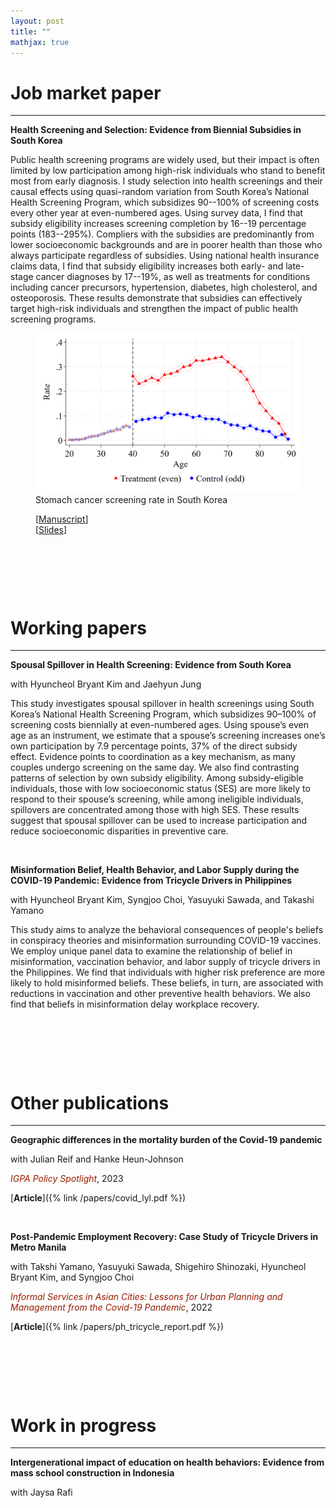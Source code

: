 ```yaml
---
layout: post
title: ""
mathjax: true
---
```


# Job market paper
---
**Health Screening and Selection: Evidence from Biennial Subsidies in South Korea**

Public health screening programs are widely used, but their impact is often limited by low participation among high-risk individuals who stand to benefit most from early diagnosis. I study selection into health screenings and their causal effects using quasi-random variation from South Korea’s National Health Screening Program, which subsidizes 90--100\% of screening costs every other year at even-numbered ages. Using survey data, I find that subsidy eligibility increases screening completion by 16--19 percentage points (183--295\%). Compliers with the subsidies are predominantly from lower socioeconomic backgrounds and are in poorer health than those who always participate regardless of subsidies. Using national health insurance claims data, I find that subsidy eligibility increases both early- and late-stage cancer diagnoses by 17--19\%, as well as treatments for conditions including cancer precursors, hypertension, diabetes, high cholesterol, and osteoporosis. These results demonstrate that subsidies can effectively target high-risk individuals and strengthen the impact of public health screening programs.

<figure>
  <img src="/images/cancer_stomach.png" alt="Stomach cancer screening rate in South Korea" width="600">
  <figcaption>Stomach cancer screening rate in South Korea</figcaption>

  [<a href="/papers/biennial_paper_original.pdf">Manuscript</a>]  
  [<a href="/slides/Biannual_health_screening.pdf">Slides</a>]
</figure>


<p>&nbsp;</p>
<p>&nbsp;</p>
<p>&nbsp;</p>


# Working papers
---
**Spousal Spillover in Health Screening: Evidence from South Korea**

with Hyuncheol Bryant Kim and Jaehyun Jung

This study investigates spousal spillover in health screenings using South Korea’s National Health Screening Program, which subsidizes 90–100% of screening costs biennially at even-numbered ages. Using spouse’s even age as an instrument, we estimate that a spouse’s screening increases one’s own participation by 7.9 percentage points, 37% of the direct subsidy effect. Evidence points to coordination as a key mechanism, as many couples undergo screening on the same day. We also find contrasting patterns of selection by own subsidy eligibility. Among subsidy-eligible individuals, those with low socioeconomic status (SES) are more likely to respond to their spouse’s screening, while among ineligible individuals, spillovers are concentrated among those with high SES. These results suggest that spousal spillover can be used to increase participation and reduce socioeconomic disparities in preventive care.

<p>&nbsp;</p>

**Misinformation Belief, Health Behavior, and Labor Supply during the COVID-19 Pandemic: Evidence from Tricycle Drivers in Philippines**

with Hyuncheol Bryant Kim, Syngjoo Choi, Yasuyuki Sawada, and Takashi Yamano

This study aims to analyze the behavioral consequences of people's beliefs in conspiracy theories and misinformation surrounding COVID-19 vaccines. We employ unique panel data to examine the relationship of belief in misinformation, vaccination behavior, and labor supply of tricycle drivers in the Philippines. We find that individuals with higher risk preference are more likely to hold misinformed beliefs. These beliefs, in turn, are associated with reductions in vaccination and other preventive health behaviors. We also find that beliefs in misinformation delay workplace recovery.

<p>&nbsp;</p>
<p>&nbsp;</p>
<p>&nbsp;</p>


# Other publications
---
**Geographic differences in the mortality burden of the Covid-19 pandemic**  

with Julian Reif and Hanke Heun-Johnson

<span style = "color: rgb(151, 27, 0)"><i>IGPA Policy Spotlight</i></span>, 2023

[**Article**]({% link /papers/covid_lyl.pdf %})

<p>&nbsp;</p>

**Post-Pandemic Employment Recovery: Case Study of Tricycle Drivers in Metro Manila**  

with Takshi Yamano, Yasuyuki Sawada, Shigehiro Shinozaki, Hyuncheol Bryant Kim, and Syngjoo Choi

<span style = "color: rgb(151, 27, 0)"><i>Informal Services in Asian Cities: Lessons for Urban Planning and Management from the Covid-19 Pandemic</i></span>, 2022

[**Article**]({% link /papers/ph_tricycle_report.pdf %})


<p>&nbsp;</p>
<p>&nbsp;</p>
<p>&nbsp;</p>

# Work in progress
---
**Intergenerational impact of education on health behaviors: Evidence from mass school construction in Indonesia**

with Jaysa Rafi
